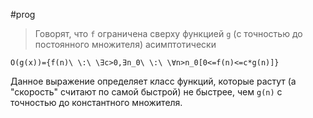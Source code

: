 #prog 

> Говорят, что `f` ограничена сверху функцией `g` (с точностью до постоянного множителя) асимптотически


```am
O(g(x))={f(n)\ \:\ \∃c>0,∃n_0\ \:\ \∀n>n_0[0<=f(n)<=c*g(n)]}
```

Данное выражение определяет класс функций, которые растут (а "скорость" считают по самой быстрой) не быстрее, чем `g(n)` с точностью до константного множителя.
